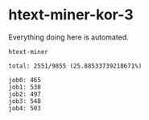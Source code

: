 # htext-miner-kor-3

Everything doing here is automated.

```
htext-miner

total: 2551/9855 (25.88533739218671%)

job0: 465
job1: 538
job2: 497
job3: 548
job4: 503
```